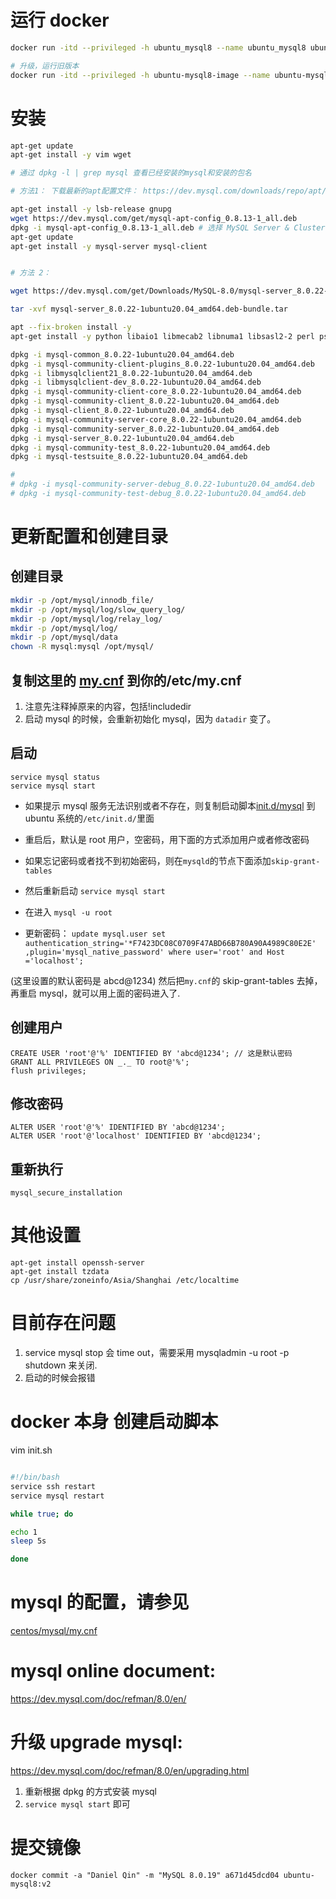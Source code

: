 # 运行 docker

```bash
docker run -itd --privileged -h ubuntu_mysql8 --name ubuntu_mysql8 ubuntu:18.04 /bin/bash

# 升级，运行旧版本
docker run -itd --privileged -h ubuntu-mysql8-image --name ubuntu-mysql8-image docker.zhiliaotech.cn/ubuntu-mysql8:v1 /bin/bash

```

# 安装

```bash
apt-get update
apt-get install -y vim wget

# 通过 dpkg -l | grep mysql 查看已经安装的mysql和安装的包名

# 方法1： 下载最新的apt配置文件： https://dev.mysql.com/downloads/repo/apt/

apt-get install -y lsb-release gnupg
wget https://dev.mysql.com/get/mysql-apt-config_0.8.13-1_all.deb
dpkg -i mysql-apt-config_0.8.13-1_all.deb # 选择 MySQL Server & Cluster (Currently selected: mysql-8.0)
apt-get update
apt-get install -y mysql-server mysql-client


# 方法 2：

wget https://dev.mysql.com/get/Downloads/MySQL-8.0/mysql-server_8.0.22-1ubuntu20.04_amd64.deb-bundle.tar

tar -xvf mysql-server_8.0.22-1ubuntu20.04_amd64.deb-bundle.tar

apt --fix-broken install -y
apt-get install -y python libaio1 libmecab2 libnuma1 libsasl2-2 perl psmisc libjson-perl mecab-ipadic-utf8

dpkg -i mysql-common_8.0.22-1ubuntu20.04_amd64.deb
dpkg -i mysql-community-client-plugins_8.0.22-1ubuntu20.04_amd64.deb
dpkg -i libmysqlclient21_8.0.22-1ubuntu20.04_amd64.deb
dpkg -i libmysqlclient-dev_8.0.22-1ubuntu20.04_amd64.deb
dpkg -i mysql-community-client-core_8.0.22-1ubuntu20.04_amd64.deb
dpkg -i mysql-community-client_8.0.22-1ubuntu20.04_amd64.deb
dpkg -i mysql-client_8.0.22-1ubuntu20.04_amd64.deb
dpkg -i mysql-community-server-core_8.0.22-1ubuntu20.04_amd64.deb
dpkg -i mysql-community-server_8.0.22-1ubuntu20.04_amd64.deb
dpkg -i mysql-server_8.0.22-1ubuntu20.04_amd64.deb
dpkg -i mysql-community-test_8.0.22-1ubuntu20.04_amd64.deb
dpkg -i mysql-testsuite_8.0.22-1ubuntu20.04_amd64.deb

#
# dpkg -i mysql-community-server-debug_8.0.22-1ubuntu20.04_amd64.deb
# dpkg -i mysql-community-test-debug_8.0.22-1ubuntu20.04_amd64.deb

```

# 更新配置和创建目录

## 创建目录

```bash
mkdir -p /opt/mysql/innodb_file/
mkdir -p /opt/mysql/log/slow_query_log/
mkdir -p /opt/mysql/log/relay_log/
mkdir -p /opt/mysql/log/
mkdir -p /opt/mysql/data
chown -R mysql:mysql /opt/mysql/
```

## 复制这里的 [my.cnf](my.cnf) 到你的/etc/my.cnf

1. 注意先注释掉原来的内容，包括!includedir
2. 启动 mysql 的时候，会重新初始化 mysql，因为 `datadir` 变了。

## 启动

```
service mysql status
service mysql start

```

- 如果提示 mysql 服务无法识别或者不存在，则复制启动脚本[init.d/mysql](init.d/mysql) 到 ubuntu 系统的`/etc/init.d/`里面

- 重启后，默认是 root 用户，空密码，用下面的方式添加用户或者修改密码

- 如果忘记密码或者找不到初始密码，则在`mysqld`的节点下面添加`skip-grant-tables`

- 然后重新启动 `service mysql start`

- 在进入 `mysql -u root`

- 更新密码： `update mysql.user set authentication_string='*F7423DC08C0709F47ABD66B780A90A4989C80E2E' ,plugin='mysql_native_password' where user='root' and Host ='localhost';`

(这里设置的默认密码是 abcd@1234)
然后把`my.cnf`的 skip-grant-tables 去掉，再重启 mysql，就可以用上面的密码进入了.

## 创建用户

```
CREATE USER 'root'@'%' IDENTIFIED BY 'abcd@1234'; // 这是默认密码
GRANT ALL PRIVILEGES ON _._ TO root@'%';
flush privileges;

```

## 修改密码

```
ALTER USER 'root'@'%' IDENTIFIED BY 'abcd@1234';
ALTER USER 'root'@'localhost' IDENTIFIED BY 'abcd@1234';

```

## 重新执行

```
mysql_secure_installation
```

# 其他设置

```
apt-get install openssh-server
apt-get install tzdata
cp /usr/share/zoneinfo/Asia/Shanghai /etc/localtime

```

# 目前存在问题

1. service mysql stop 会 time out，需要采用 mysqladmin -u root -p shutdown 来关闭.
2. 启动的时候会报错

# docker 本身 创建启动脚本

vim init.sh

```bash

#!/bin/bash
service ssh restart
service mysql restart

while true; do

echo 1
sleep 5s

done

```

# mysql 的配置，请参见

[centos/mysql/my.cnf](../../centos/mysql/my.cnf)

# mysql online document:

https://dev.mysql.com/doc/refman/8.0/en/

# 升级 upgrade mysql:

https://dev.mysql.com/doc/refman/8.0/en/upgrading.html

1. 重新根据 dpkg 的方式安装 mysql
2. `service mysql start` 即可

# 提交镜像

```
docker commit -a "Daniel Qin" -m "MySQL 8.0.19" a671d45dcd04 ubuntu-mysql8:v2
```
